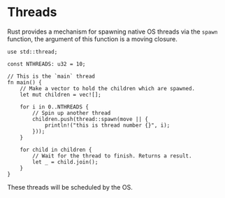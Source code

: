 # Threads

Rust provides a mechanism for spawning native OS threads via the `spawn`
function, the argument of this function is a moving closure.

```rust,editable
use std::thread;

const NTHREADS: u32 = 10;

// This is the `main` thread
fn main() {
    // Make a vector to hold the children which are spawned.
    let mut children = vec![];

    for i in 0..NTHREADS {
        // Spin up another thread
        children.push(thread::spawn(move || {
            println!("this is thread number {}", i);
        }));
    }

    for child in children {
        // Wait for the thread to finish. Returns a result.
        let _ = child.join();
    }
}
```

These threads will be scheduled by the OS.

